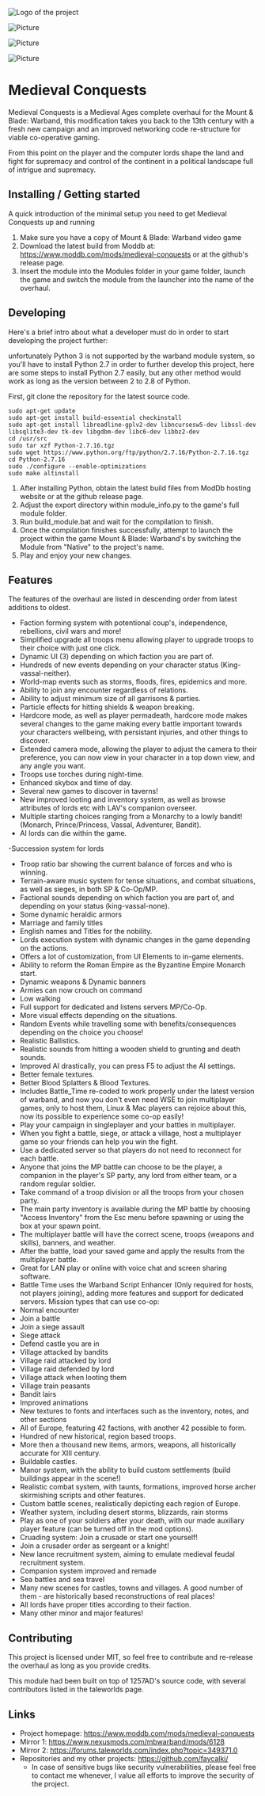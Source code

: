 ![Logo of the project](https://media.moddb.com/images/mods/1/30/29657/auto/CKOgYyl.png)

![Picture](https://media.moddb.com/images/mods/1/30/29657/20160816104143_1.jpg)

![Picture](https://media.moddb.com/images/mods/1/30/29657/20160710093713_1.jpg)

![Picture](https://media.moddb.com/cache/images/mods/1/30/29657/thumb_620x2000/20160817014210_1.jpg)


# Medieval Conquests
Medieval Conquests is a Medieval Ages complete overhaul for the Mount & Blade: Warband, this modification takes you back to the 13th century with a fresh new campaign and an improved networking code re-structure for viable co-operative gaming.

From this point on the player and the computer lords shape the land and fight for supremacy and control of the continent in a political landscape full of intrigue and supremacy.

## Installing / Getting started

A quick introduction of the minimal setup you need to get Medieval Conquests up and running
1. Make sure you have a copy of Mount & Blade: Warband video game
2. Download the latest build from Moddb at: https://www.moddb.com/mods/medieval-conquests or at the github's release page.
3. Insert the module into the Modules folder in your game folder, launch the game and switch the module from the launcher into the name of the overhaul.

## Developing

Here's a brief intro about what a developer must do in order to start developing
the project further:

unfortunately Python 3 is not supported by the warband module system, so you'll have to install Python 2.7 in order to further develop this project, here are some steps to install Python 2.7 easily, but any other method would work as long as the version between 2 to 2.8 of Python.

First, git clone the repository for the latest source code.
```shell
sudo apt-get update
sudo apt-get install build-essential checkinstall
sudo apt-get install libreadline-gplv2-dev libncursesw5-dev libssl-dev libsqlite3-dev tk-dev libgdbm-dev libc6-dev libbz2-dev
cd /usr/src
sudo tar xzf Python-2.7.16.tgz
sudo wget https://www.python.org/ftp/python/2.7.16/Python-2.7.16.tgz
cd Python-2.7.16
sudo ./configure --enable-optimizations
sudo make altinstall
```

1. After installing Python, obtain the latest build files from ModDb hosting website or at the github release page.
2. Adjust the export directory within module_info.py to the game's full module folder.
3. Run build_module.bat and wait for the compilation to finish.
4. Once the compilation finishes successfully, attempt to launch the project within the game Mount & Blade: Warband's by switching the Module from "Native" to the project's name.
5. Play and enjoy your new changes.


## Features
The features of the overhaul are listed in descending order from latest additions to oldest.

- Faction forming system with potentional coup's, independence, rebellions, civil wars and more!
- Simplified upgrade all troops menu allowing player to upgrade troops to their choice with just one click.
- Dynamic UI (3) depending on which faction you are part of.
- Hundreds of new events depending on your character status (King-vassal-neither).
- World-map events such as storms, floods, fires, epidemics and more.
- Ability to join any encounter regardless of relations.
- Ability to adjust minimum size of all garrisons & parties.
- Particle effects for hitting shields & weapon breaking.
- Hardcore mode, as well as player permadeath, hardcore mode makes several changes to the game making every battle important towards your characters wellbeing, with persistant injuries, and other things to discover.
- Extended camera mode, allowing the player to adjust the camera to their preference, you can now view in your character in a top down view, and any angle you want.
- Troops use torches during night-time.
- Enhanced skybox and time of day.
- Several new games to discover in taverns!
- New improved looting and inventory system, as well as browse attributes of lords etc with LAV's companion overseer.
- Multiple starting choices ranging from a Monarchy to a lowly bandit! (Monarch, Prince/Princess, Vassal, Adventurer, Bandit).
- AI lords can die within the game.

-Succession system for lords
- Troop ratio bar showing the current balance of forces and who is winning.
- Terrain-aware music system for tense situations, and combat situations, as well as sieges, in both SP & Co-Op/MP.
- Factional sounds depending on which faction you are part of, and depending on your status (king-vassal-none).
- Some dynamic heraldic armors
- Marriage and family titles
- English names and Titles for the nobility.
- Lords execution system with dynamic changes in the game depending on the actions.
- Offers a lot of customization, from UI Elements to in-game elements.
- Ability to reform the Roman Empire as the Byzantine Empire Monarch start.
- Dynamic weapons & Dynamic banners
- Armies can now crouch on command
- Low walking
- Full support for dedicated and listens servers MP/Co-Op.
- More visual effects depending on the situations.
- Random Events while travelling some with benefits/consequences depending on the choice you choose!
- Realistic Ballistics.
- Realistic sounds from hitting a wooden shield to grunting and death sounds.
- Improved AI drastically, you can press F5 to adjust the AI settings.
- Better female textures.
- Better Blood Splatters & Blood Textures.
- Includes Battle_Time re-coded to work properly under the latest version of warband, and now you don't even need WSE to join multiplayer games, only to host them, Linux & Mac players can rejoice about this, now its possible to experience some co-op easily!
- Play your campaign in singleplayer and your battles in multiplayer.
- When you fight a battle, siege, or attack a village, host a multiplayer game so your friends can help you win the fight.
- Use a dedicated server so that players do not need to reconnect for each battle.
- Anyone that joins the MP battle can choose to be the player, a companion in the player's SP party, any lord from either team, or a random regular soldier.
- Take command of a troop division or all the troops from your chosen party.
- The main party inventory is available during the MP battle by choosing "Access Inventory" from the Esc menu before spawning or using the box at your spawn point.
- The multiplayer battle will have the correct scene, troops (weapons and skills), banners, and weather.
- After the battle, load your saved game and apply the results from the multiplayer battle.
- Great for LAN play or online with voice chat and screen sharing software.
- Battle Time uses the Warband Script Enhancer (Only required for hosts, not players joining), adding more features and support for dedicated servers.
Mission types that can use co-op:
- Normal encounter
- Join a battle
- Join a siege assault
- Siege attack
- Defend castle you are in
- Village attacked by bandits
- Village raid attacked by lord
- Village raid defended by lord
- Village attack when looting them
- Village train peasants
- Bandit lairs
- Improved animations
- New textures to fonts and interfaces such as the inventory, notes, and other sections
- All of Europe, featuring 42 factions, with another 42 possible to form.
- Hundred of new historical, region based troops.
- More then a thousand new items, armors, weapons, all historically accurate for XIII century.
- Buildable castles.
- Manor system, with the ability to build custom settlements (build buildings appear in the scene!)
- Realistic combat system, with taunts, formations, improved horse archer skirmishing scripts and other features.
- Custom battle scenes, realistically depicting each region of Europe.
- Weather system, including desert storms, blizzards, rain storms
- Play as one of your soldiers after your death, with our made auxiliary player feature (can be turned off in the mod options).
- Cruading system: Join a crusade or start one yourself!
- Join a crusader order as sergeant or a knight!
- New lance recruitment system, aiming to emulate medieval feudal recruitment system.
- Companion system improved and remade
- Sea battles and sea travel
- Many new scenes for castles, towns and villages. A good number of them - are historically based reconstructions of real places!
- All lords have proper titles according to their faction.
- Many other minor and major features!

## Contributing

This project is licensed under MIT, so feel free to contribute and re-release the overhaul as long as you provide credits.

This module had been built on top of 1257AD's source code, with several contributors listed in the taleworlds page.

## Links
- Project homepage: https://www.moddb.com/mods/medieval-conquests
- Mirror 1: https://www.nexusmods.com/mbwarband/mods/6128
- Mirror 2: https://forums.taleworlds.com/index.php?topic=349371.0
- Repositories and my other projects: https://github.com/faycalki/
  - In case of sensitive bugs like security vulnerabilities, please feel free to contact me whenever, I value all efforts to improve the security of the project.
